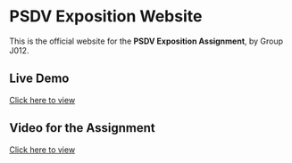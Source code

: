 # PSDV Exposition Website

This is the official website for the **PSDV Exposition Assignment**, by Group J012.

## Live Demo
[Click here to view](https://kanan-10.github.io/PSDV/)

## Video for the Assignment
[Click here to view](https://youtu.be/Or3sqeHnQ18)
